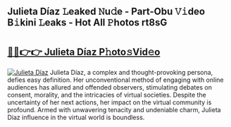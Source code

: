 ## Julieta Díaz 𝙻eaked 𝙽u𝚍e - Part-Obu 𝚅𝚒deo B𝚒kini 𝙻eaks - Hot All 𝙿hotos rt8sG

# <h2><a href="http://ld0anu6.urlbe.top/?page=Julieta+D%c3%adaz">🔗🔗👉👉 Julieta Díaz P𝚑oto𝚜Vid𝚎o</a></h2>

[![Julieta Díaz](https://i.imgur.com/eBuTRDB.gif)](http://ld0anu6.urlbe.top/?page=Julieta+D%c3%adaz)
Julieta Díaz, a complex and thought-provoking persona, defies easy definition. Her unconventional method of engaging with online audiences has allured and offended observers, stimulating debates on consent, morality, and the intricacies of virtual societies. Despite the uncertainty of her next actions, her impact on the virtual community is profound. Armed with unwavering tenacity and undeniable charm, Julieta Díaz influence in the virtual world is boundless.
